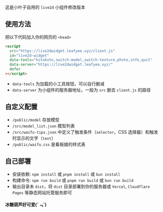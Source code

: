 这是小叶子自用的 `live2d` 小组件修改版本 

## 使用方法
把以下代码加入你的网页的 `<head>`

```html
<script
  src="https://live2dwidget.leafyee.xyz/client.js"
  id="live2d-widget"
  data-tools="hitokoto,switch-model,switch-texture,photo,info,quit"
  data-server="https://live2dwidget.leafyee.xyz/"
  defer
></script>
```

- `data-tools` 为加载的小工具按钮，可以自行删减
- `data-server` 为小组件的服务器地址，一般为 `src` 删去 `client.js` 的路径

## 自定义配置
- `/public/model` 存放模型
- `/src/model_list.json` 模型列表
- `/src/waifu-tips.json` 中定义了触发条件（`selector`，CSS 选择器）和触发时显示的文字（`text`）
- `/public/waifu.css` 是看板娘的样式表

## 自己部署
- 安装依赖: `npm install` 或 `pnpm install` 或 `bun install`
- 构建命令: `npm run build` 或 `pnpm run build` 或 `bun run build`
- 输出目录未 `dist`，将 `dist` 目录部署到你的服务器或 `Vercel`, `Cloudflare Pages` 等静态网站托管服务即可

#### 冰糖葫芦好可爱(¯﹃¯)